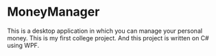 # MoneyManager
This is a desktop application in which you can manage your personal money. This is my first college project.
And this project is written on C# using WPF. 
